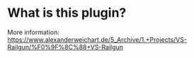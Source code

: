 # What is this plugin?

More information: https://www.alexanderweichart.de/5_Archive/1.+Projects/VS-Railgun/%F0%9F%8C%88+VS-Railgun

